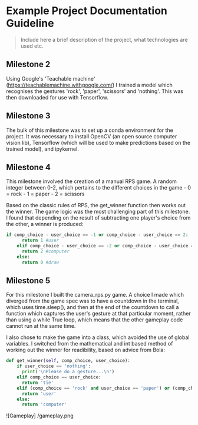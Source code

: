 # Example Project Documentation Guideline

> Include here a brief description of the project, what technologies are used etc.

## Milestone 2

Using Google's 'Teachable machine' (https://teachablemachine.withgoogle.com/) I trained a model which recognises the gestures 'rock', 'paper', 'scissors' and 'nothing'. This was then downloaded for use with Tensorflow.

## Milestone 3

The bulk of this milestone was to set up a conda environment for the project. It was necessary to install OpenCV (an open source computer vision lib), Tensorflow (which will be used to make predictions based on the trained model), and ipykernel.

## Milestone 4

This milestone involved the creation of a manual RPS game. A random integer between 0-2, which pertains to the different choices in the game - 0 = rock - 1 = paper - 2 = scissors

Based on the classic rules of RPS, the get_winner function then works out the winner. The game logic was the most challenging part of this milestone. I found that depending on the result of subtracting one player's choice from the other, a winner is produced:

```python
if comp_choice - user_choice == -1 or comp_choice - user_choice == 2:
      return 1 #user
    elif comp_choice - user_choice == -2 or comp_choice - user_choice == 1:
      return 2 #computer
    else:
      return 0 #draw
```

## Milestone 5

For this milestone I built the camera_rps.py game. A choice I made which diverged from the game spec was to have a countdown in the terminal, which uses time.sleep(), and then at the end of the countdown to call a function which captures the user's gesture at that particular moment, rather than using a while True loop, which means that the other gameplay code cannot run at the same time.

I also chose to make the game into a class, which avoided the use of global variables. I switched from the mathematical and int based method of working out the winner for readibility, based on advice from Bola:

```python
def get_winner(self, comp_choice, user_choice):
    if user_choice == 'nothing':
      print('\nPlease do a gesture...\n')
    elif comp_choice == user_choice:
      return 'tie'
    elif (comp_choice == 'rock' and user_choice == 'paper') or (comp_choice == 'paper' and user_choice == 'scissors') or (comp_choice == 'scissors' and user_choice == 'rock'):
      return 'user'
    else:
      return 'computer'
```

![Gameplay] /gameplay.png

